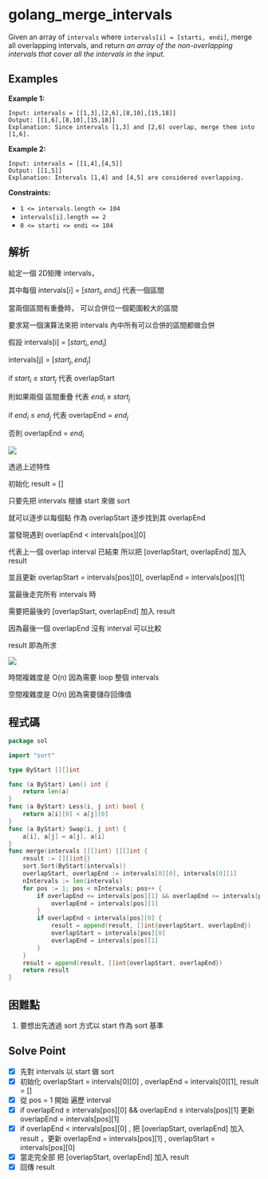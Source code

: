 # golang_merge_intervals

Given an array of `intervals` where `intervals[i] = [starti, endi]`, merge all overlapping intervals, and return *an array of the non-overlapping intervals that cover all the intervals in the input*.

## Examples

**Example 1:**

```
Input: intervals = [[1,3],[2,6],[8,10],[15,18]]
Output: [[1,6],[8,10],[15,18]]
Explanation: Since intervals [1,3] and [2,6] overlap, merge them into [1,6].

```

**Example 2:**

```
Input: intervals = [[1,4],[4,5]]
Output: [[1,5]]
Explanation: Intervals [1,4] and [4,5] are considered overlapping.

```

**Constraints:**

- `1 <= intervals.length <= 104`
- `intervals[i].length == 2`
- `0 <= starti <= endi <= 104`

## 解析

給定一個 2D矩陣 intervals，

其中每個 intervals[i] = [$start_i, end_i]$ 代表一個區間

當兩個區間有重疊時， 可以合併位一個範圍較大的區間

要求寫一個演算法來把 intervals 內中所有可以合併的區間都做合併

假設 intervals[i] = [$start_i, end_i$]

  intervals[j] = [$start_j, end_j$]

if $start_i$ ≤ $start_j$ 代表 overlapStart

則如果兩個 區間重疊 代表 $end_i$ ≥ $start_j$

if $end_i$ ≤ $end_j$ 代表 overlapEnd = $end_j$

否則 overlapEnd = $end_i$

![](https://i.imgur.com/zSgRx6O.png)

透過上述特性

初始化 result = []

只要先把 intervals 根據 start 來做 sort

就可以逐步以每個點 作為 overlapStart 逐步找到其 overlapEnd 

當發現遇到 overlapEnd < intervals[pos][0]

代表上一個 overlap interval 已結束 所以把 [overlapStart, overlapEnd] 加入 result

並且更新 overlapStart = intervals[pos][0], overlapEnd = intervals[pos][1]

當最後走完所有 intervals 時

需要把最後的 [overlapStart, overlapEnd] 加入 result

因為最後一個 overlapEnd 沒有 interval 可以比較

result 即為所求

![](https://i.imgur.com/imNiwpa.png)

時間複雜度是 O(n) 因為需要 loop 整個 intervals

空間複雜度是 O(n) 因為需要儲存回傳值

## 程式碼
```go
package sol

import "sort"

type ByStart [][]int

func (a ByStart) Len() int {
	return len(a)
}
func (a ByStart) Less(i, j int) bool {
	return a[i][0] < a[j][0]
}
func (a ByStart) Swap(i, j int) {
	a[i], a[j] = a[j], a[i]
}
func merge(intervals [][]int) [][]int {
	result := [][]int{}
	sort.Sort(ByStart(intervals))
	overlapStart, overlapEnd := intervals[0][0], intervals[0][1]
	nIntervals := len(intervals)
	for pos := 1; pos < nIntervals; pos++ {
		if overlapEnd <= intervals[pos][1] && overlapEnd >= intervals[pos][0] {
			overlapEnd = intervals[pos][1]
		}
		if overlapEnd < intervals[pos][0] {
			result = append(result, []int{overlapStart, overlapEnd})
			overlapStart = intervals[pos][0]
			overlapEnd = intervals[pos][1]
		}
	}
	result = append(result, []int{overlapStart, overlapEnd})
	return result
}
```
## 困難點

1. 要想出先透過 sort 方式以 start 作為 sort 基準

## Solve Point

- [x]  先對 intervals 以 start 做 sort
- [x]  初始化 overlapStart = intervals[0][0] , overlapEnd = intervals[0][1], result = []
- [x]  從 pos = 1 開始 遍歷 interval
- [x]  if overlapEnd ≥ intervals[pos][0] && overlapEnd ≤ intervals[pos][1]  更新 overlapEnd = intervals[pos][1]
- [x]  if overlapEnd < intervals[pos][0] , 把 [overlapStart, overlapEnd] 加入 result ，更新 overlapEnd = intervals[pos][1] , overlapStart = intervals[pos][0]
- [x]  當走完全部 把 [overlapStart, overlapEnd] 加入 result
- [x]  回傳 result